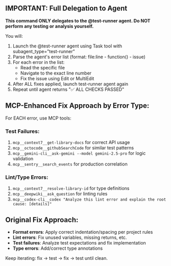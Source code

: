 ## IMPORTANT: Full Delegation to Agent

**This command ONLY delegates to the @test-runner agent. Do NOT perform any testing or analysis yourself.**

You will:

1. Launch the @test-runner agent using Task tool with subagent_type="test-runner"
2. Parse the agent's error list (format: file:line - function() - issue)
3. For each error in the list:
   - Read the specific file
   - Navigate to the exact line number
   - Fix the issue using Edit or MultiEdit
4. After ALL fixes applied, launch test-runner agent again
5. Repeat until agent returns "✅ ALL CHECKS PASSED"

## MCP-Enhanced Fix Approach by Error Type:

For EACH error, use MCP tools:

### Test Failures:

1. `mcp__context7__get-library-docs` for correct API usage
2. `mcp__octocode__githubSearchCode` for similar test patterns
3. `mcp__gemini-cli__ask-gemini --model gemini-2.5-pro` for logic validation
4. `mcp__sentry__search_events` for production correlation

### Lint/Type Errors:

1. `mcp__context7__resolve-library-id` for type definitions
2. `mcp__deepwiki__ask_question` for linting rules
3. `mcp__codex-cli__codex "Analyze this lint error and explain the root cause: [details]"`

## Original Fix Approach:

- **Format errors**: Apply correct indentation/spacing per project rules
- **Lint errors**: Fix unused variables, missing returns, etc.
- **Test failures**: Analyze test expectations and fix implementation
- **Type errors**: Add/correct type annotations

Keep iterating: fix → test → fix → test until clean.